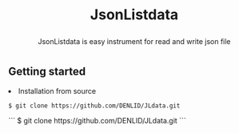 # <p align = "center">JsonListdata
<p align = "center">JsonListdata is easy instrument for read and write json file

# <h2>Getting started</h2>
<li>Installation from source</li>
<pre class="notranslate"><code>$ git clone https://github.com/DENLID/JLdata.git</code></pre>
```
$ git clone https://github.com/DENLID/JLdata.git
```
